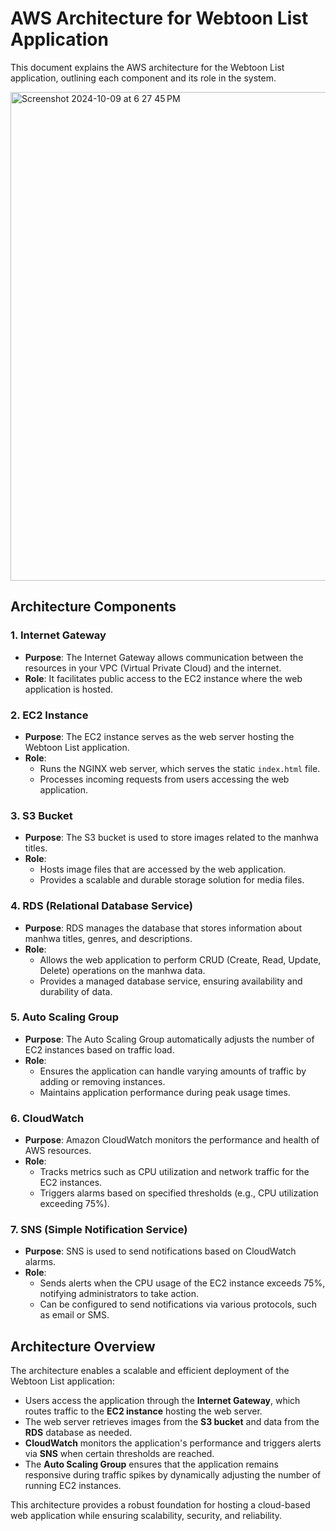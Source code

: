 # AWS Architecture for Webtoon List Application

This document explains the AWS architecture for the Webtoon List application, outlining each component and its role in the system.


<img width="782" alt="Screenshot 2024-10-09 at 6 27 45 PM" src="https://github.com/user-attachments/assets/4376612a-f1a9-4d60-bcd1-6f7167a8210f">


## Architecture Components

### 1. Internet Gateway
- **Purpose**: The Internet Gateway allows communication between the resources in your VPC (Virtual Private Cloud) and the internet.
- **Role**: It facilitates public access to the EC2 instance where the web application is hosted.

### 2. EC2 Instance
- **Purpose**: The EC2 instance serves as the web server hosting the Webtoon List application.
- **Role**:
  - Runs the NGINX web server, which serves the static `index.html` file.
  - Processes incoming requests from users accessing the web application.

### 3. S3 Bucket
- **Purpose**: The S3 bucket is used to store images related to the manhwa titles.
- **Role**:
  - Hosts image files that are accessed by the web application.
  - Provides a scalable and durable storage solution for media files.

### 4. RDS (Relational Database Service)
- **Purpose**: RDS manages the database that stores information about manhwa titles, genres, and descriptions.
- **Role**:
  - Allows the web application to perform CRUD (Create, Read, Update, Delete) operations on the manhwa data.
  - Provides a managed database service, ensuring availability and durability of data.

### 5. Auto Scaling Group
- **Purpose**: The Auto Scaling Group automatically adjusts the number of EC2 instances based on traffic load.
- **Role**:
  - Ensures the application can handle varying amounts of traffic by adding or removing instances.
  - Maintains application performance during peak usage times.

### 6. CloudWatch
- **Purpose**: Amazon CloudWatch monitors the performance and health of AWS resources.
- **Role**:
  - Tracks metrics such as CPU utilization and network traffic for the EC2 instances.
  - Triggers alarms based on specified thresholds (e.g., CPU utilization exceeding 75%).

### 7. SNS (Simple Notification Service)
- **Purpose**: SNS is used to send notifications based on CloudWatch alarms.
- **Role**:
  - Sends alerts when the CPU usage of the EC2 instance exceeds 75%, notifying administrators to take action.
  - Can be configured to send notifications via various protocols, such as email or SMS.

## Architecture Overview

The architecture enables a scalable and efficient deployment of the Webtoon List application:

- Users access the application through the **Internet Gateway**, which routes traffic to the **EC2 instance** hosting the web server.
- The web server retrieves images from the **S3 bucket** and data from the **RDS** database as needed.
- **CloudWatch** monitors the application's performance and triggers alerts via **SNS** when certain thresholds are reached.
- The **Auto Scaling Group** ensures that the application remains responsive during traffic spikes by dynamically adjusting the number of running EC2 instances.

This architecture provides a robust foundation for hosting a cloud-based web application while ensuring scalability, security, and reliability.
